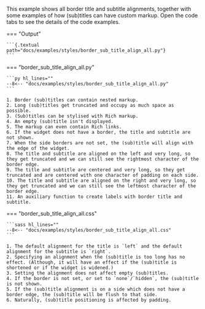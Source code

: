 This example shows all border title and subtitle alignments, together with some examples of how (sub)titles can have custom markup.
Open the code tabs to see the details of the code examples.

=== "Output"

    ```{.textual path="docs/examples/styles/border_sub_title_align_all.py"}
    ```

=== "border_sub_title_align_all.py"

    ```py hl_lines=""
    --8<-- "docs/examples/styles/border_sub_title_align_all.py"
    ```

    1. Border (sub)titles can contain nested markup.
    2. Long (sub)titles get truncated and occupy as much space as possible.
    3. (Sub)titles can be stylised with Rich markup.
    4. An empty (sub)title isn't displayed.
    5. The markup can even contain Rich links.
    6. If the widget does not have a border, the title and subtitle are not shown.
    7. When the side borders are not set, the (sub)title will align with the edge of the widget.
    8. The title and subtitle are aligned on the left and very long, so they get truncated and we can still see the rightmost character of the border edge.
    9. The title and subtitle are centered and very long, so they get truncated and are centered with one character of padding on each side.
    10. The title and subtitle are aligned on the right and very long, so they get truncated and we can still see the leftmost character of the border edge.
    11. An auxiliary function to create labels with border title and subtitle.

=== "border_sub_title_align_all.css"

    ```sass hl_lines=""
    --8<-- "docs/examples/styles/border_sub_title_align_all.css"
    ```

    1. The default alignment for the title is `left` and the default alignment for the subtitle is `right`.
    2. Specifying an alignment when the (sub)title is too long has no effect. (Although, it will have an effect if the (sub)title is shortened or if the widget is widened.)
    3. Setting the alignment does not affect empty (sub)titles.
    4. If the border is not set, or set to `none`/`hidden`, the (sub)title is not shown.
    5. If the (sub)title alignment is on a side which does not have a border edge, the (sub)title will be flush to that side.
    6. Naturally, (sub)title positioning is affected by padding.
